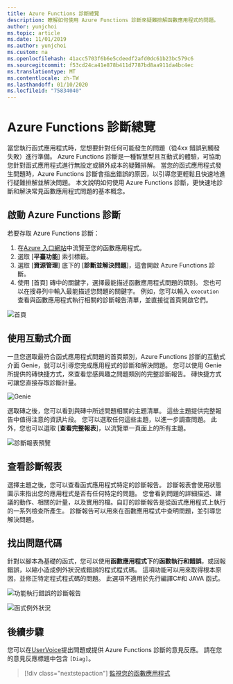 ```yaml
---
title: Azure Functions 診斷總覽
description: 瞭解如何使用 Azure Functions 診斷來疑難排解函數應用程式的問題。
author: yunjchoi
ms.topic: article
ms.date: 11/01/2019
ms.author: yunjchoi
ms.custom: na
ms.openlocfilehash: 41acc5703f6b6e5cdeedf2afd0dc61b23bc579c6
ms.sourcegitcommit: f53cd24ca41e878b411d7787bd8aa911da4bc4ec
ms.translationtype: MT
ms.contentlocale: zh-TW
ms.lasthandoff: 01/10/2020
ms.locfileid: "75834040"
---
```

# <a name="azure-functions-diagnostics-overview"></a>Azure Functions 診斷總覽

當您執行函式應用程式時，您想要針對任何可能發生的問題（從4xx 錯誤到觸發失敗）進行準備。 Azure Functions 診斷是一種智慧型且互動式的體驗，可協助您針對函式應用程式進行無設定或額外成本的疑難排解。 當您的函式應用程式發生問題時，Azure Functions 診斷會指出錯誤的原因，以引導您更輕鬆且快速地進行疑難排解並解決問題。 本文說明如何使用 Azure Functions 診斷，更快速地診斷和解決常見函數應用程式問題的基本概念。

## <a name="start-azure-functions-diagnostics"></a>啟動 Azure Functions 診斷

若要存取 Azure Functions 診斷：

1. 在[Azure 入口網站](https://portal.azure.com)中流覽至您的函數應用程式。
2. 選取 [**平臺功能**] 索引標籤。
3. 選取 [**資源管理**] 底下的 [**診斷並解決問題**]，這會開啟 Azure Functions 診斷。
4. 使用 [首頁] 磚中的關鍵字，選擇最能描述函數應用程式問題的類別。 您也可以在搜尋列中輸入最能描述您問題的關鍵字。 例如，您可以輸入 `execution` 查看與函數應用程式執行相關的診斷報告清單，並直接從首頁開啟它們。

![首頁](./media/functions-diagnostics/homepage.png)

## <a name="use-the-interactive-interface"></a>使用互動式介面

一旦您選取最符合函式應用程式問題的首頁類別，Azure Functions 診斷的互動式介面 Genie，就可以引導您完成應用程式的診斷和解決問題。 您可以使用 Genie 所提供的磚快捷方式，來查看您感興趣之問題類別的完整診斷報告。 磚快捷方式可讓您直接存取診斷計量。

![Genie](./media/functions-diagnostics/genie.png)

選取磚之後，您可以看到與磚中所述問題相關的主題清單。 這些主題提供完整報告中值得注意的資訊片段。 您可以選取任何這些主題，以進一步調查問題。 此外，您也可以選取 [**查看完整報表**]，以流覽單一頁面上的所有主題。

![診斷報表預覽](./media/functions-diagnostics/preview-of-diagnostic-report.png)

## <a name="view-a-diagnostic-report"></a>查看診斷報表

選擇主題之後，您可以查看函式應用程式特定的診斷報告。 診斷報表會使用狀態圖示來指出您的應用程式是否有任何特定的問題。 您會看到問題的詳細描述、建議的動作、相關的計量，以及實用的檔。自訂的診斷報告是從函式應用程式上執行的一系列檢查所產生。 診斷報告可以用來在函數應用程式中查明問題，並引導您解決問題。

## <a name="find-the-problem-code"></a>找出問題代碼

針對以腳本為基礎的函式，您可以使用**函數應用程式下**的**函數執行和錯誤**，或回報錯誤，以縮小造成例外狀況或錯誤的程式程式碼。 這項功能可以用來取得根本原因，並修正特定程式程式碼的問題。 此選項不適用於先行編譯C#和 JAVA 函式。

![功能執行錯誤的診斷報告](./media/functions-diagnostics/diagnostic-report-on-function-execution-errors.png)

![函式例外狀況](./media/functions-diagnostics/function-exception.png)

## <a name="next-steps"></a>後續步驟

您可以在[UserVoice](https://feedback.azure.com/forums/355860-azure-functions)提出問題或提供 Azure Functions 診斷的意見反應。 請在您的意見反應標題中包含 `[Diag]`。

> [!div class="nextstepaction"]
> [監視您的函數應用程式](functions-monitoring.md)
